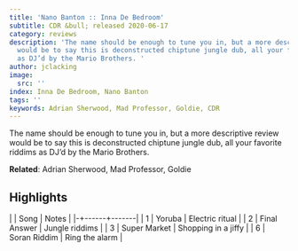 ```yaml
---
title: 'Nano Banton :: Inna De Bedroom'
subtitle: CDR &bull; released 2020-06-17
category: reviews
description: 'The name should be enough to tune you in, but a more descriptive review
  would be to say this is deconstructed chiptune jungle dub, all your favorite riddims
  as DJ’d by the Mario Brothers. '
author: jclacking
image:
  src: ''
index: Inna De Bedroom, Nano Banton
tags: ''
keywords: Adrian Sherwood, Mad Professor, Goldie, CDR
---
```

The name should be enough to tune you in, but a more descriptive review would be to say this is deconstructed chiptune jungle dub, all your favorite riddims as DJ’d by the Mario Brothers. <!--more-->

**Related**: Adrian Sherwood, Mad Professor, Goldie

## Highlights

| | Song | Notes |
|-+------+-------|
| 1 | Yoruba | Electric ritual |
| 2 | Final Answer | Jungle riddims |
| 3 | Super Market | Shopping in a jiffy |
| 6 | Soran Riddim | Ring the alarm |

